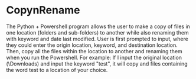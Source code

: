 # CopynRename

<p> The Python + Powershell program allows the user to make a copy of files in one location (folders and sub-folders) to another while also renaming them with keyword and date last modified. 
  User is first prompted to input, where they could enter the origin location, keyword, and destination location. 
  Then, copy all the files within the location to another and renaming them when you run the Powershell. 
  For example: If I input the original location (\Downloads) and input the keyword "test", it will copy and files containing the word test to a location of your choice.
</p>
